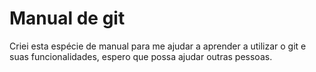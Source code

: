 # Manual de git

<p>
    Criei esta espécie de manual para me ajudar a aprender a utilizar o git e suas funcionalidades, espero que possa ajudar outras pessoas.
</p>